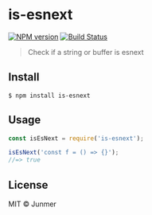 # is-esnext

[![NPM version](http://img.shields.io/npm/v/is-esnext.svg)](https://npmjs.org/package/is-esnext)
[![Build Status](https://travis-ci.org/junmer/is-esnext.svg?branch=master)](https://travis-ci.org/junmer/is-esnext)


> Check if a string or buffer is esnext

## Install

```
$ npm install is-esnext
```

## Usage

```js
const isEsNext = require('is-esnext');

isEsNext('const f = () => {}');
//=> true
```

## License

MIT © Junmer